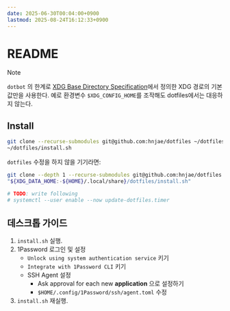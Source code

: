 ```yaml
---
date: 2025-06-30T00:04:00+0900
lastmod: 2025-08-24T16:12:33+0900
---
```


# README

> [!NOTE]
> `dotbot` 의 한계로 [XDG Base Directory Specification](https://specifications.freedesktop.org/basedir-spec/latest/)에서 정의한 XDG 경로의 기본값만을 사용한다. 예로 환경변수 `$XDG_CONFIG_HOME`를 조작해도 dotfiles에서는 대응하지 않는다.

## Install

```sh
git clone --recurse-submodules git@github.com:hnjae/dotfiles ~/dotfiles
~/dotfiles/install.sh
```

`dotfiles` 수정을 하지 않을 기기라면:

```sh
git clone --depth 1 --recurse-submodules git@github.com:hnjae/dotfiles "${XDG_DATA_HOME:-${HOME}/.local/share}/dotfiles"
"${XDG_DATA_HOME:-${HOME}/.local/share}/dotfiles/install.sh"

# TODO: write following
# systemctl --user enable --now update-dotfiles.timer
```

## 데스크톱 가이드

1. `install.sh` 실행.
1. 1Password 로그인 및 설정
    - `Unlock using system authentication service` 키기
    - `Integrate with 1Password CLI` 키기
    - SSH Agent 설정
        - Ask approval for each new **application** 으로 설정하기
        - `$HOME/.config/1Password/ssh/agent.toml` 수정
3. `install.sh` 재실행.
